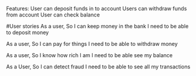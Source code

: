 Features:
User can deposit funds in to account
Users can withdraw funds from account
User can check balance

#User stories
As a user,
So I can keep money in the bank
I need to be able to deposit money

As a user,
So I can pay for things
I need to be able to withdraw money


As a user,
So I know how rich I am
I need to be able see my balance

As a User,
So I can detect fraud
I need to be able to see all my transactions
